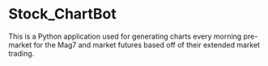 # Stock_ChartBot
This is a Python application used for generating charts every morning pre-market for the Mag7 and market futures based off of their extended market trading.
